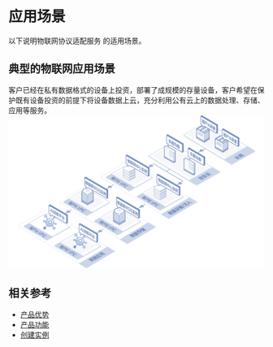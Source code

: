 # 应用场景

以下说明物联网协议适配服务 的适用场景。

## 典型的物联网应用场景
客户已经在私有数据格式的设备上投资，部署了成规模的存量设备，客户希望在保护既有设备投资的前提下将设备数据上云，充分利用公有云上的数据处理、存储、应用等服务。
![存量设备上云场景](../../../../image/IoT/IoT-Hub/iothub-005.png)

## 相关参考

- [产品优势](../Introduction/Benefits.md)
- [产品功能](../Introduction/Features.md)
- [创建实例](../Getting-Started/Create-Instance.md)
